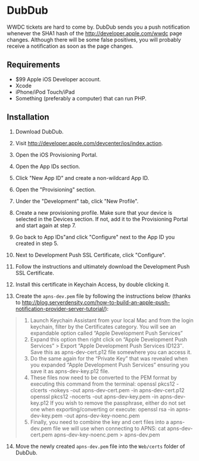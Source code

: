 DubDub
======

WWDC tickets are hard to come by.  DubDub sends you a push notification whenever the SHA1 hash of the http://developer.apple.com/wwdc page changes.  Although there will be some false positives, you will probably receive a notification as soon as the page changes.

Requirements
------------

* $99 Apple iOS Developer account.
* Xcode
* iPhone/iPod Touch/iPad
* Something (preferably a computer) that can run PHP.

Installation
------------

1) Download DubDub.

2) Visit http://developer.apple.com/devcenter/ios/index.action.

3) Open the iOS Provisioning Portal.

4) Open the App IDs section.

5) Click "New App ID" and create a non-wildcard App ID.

6) Open the "Provisioning" section.

7) Under the "Development" tab, click "New Profile".

8) Create a new provisioning profile.  Make sure that your device is selected in the Devices section.  If not, add it to the Provisioning Portal and start again at step 7.

9) Go back to App IDs"and click "Configure" next to the App ID you created in step 5.

10) Next to Development Push SSL Certificate, click "Configure".

11) Follow the instructions and ultimately download the Development Push SSL Certificate.

12) Install this certificate in Keychain Access, by double clicking it.

13) Create the `apns-dev.pem` file by following the instructions below (thanks to http://blog.serverdensity.com/how-to-build-an-apple-push-notification-provider-server-tutorial/):

> 1. Launch Keychain Assistant from your local Mac and from the login keychain, filter by the Certificates category. You will see an expandable option called “Apple Development Push Services”
> 2. Expand this option then right click on “Apple Development Push Services” > Export “Apple Development Push Services ID123″. Save this as apns-dev-cert.p12 file somewhere you can access it.
> 3. Do the same again for the “Private Key” that was revealed when you expanded “Apple Development Push Services” ensuring you save it as apns-dev-key.p12 file.
> 4. These files now need to be converted to the PEM format by executing this command from the terminal:
>     openssl pkcs12 -clcerts -nokeys -out apns-dev-cert.pem -in apns-dev-cert.p12
>     openssl pkcs12 -nocerts -out apns-dev-key.pem -in apns-dev-key.p12
> If you wish to remove the passphrase, either do not set one when exporting/converting or execute:
>     openssl rsa -in apns-dev-key.pem -out apns-dev-key-noenc.pem
> 5. Finally, you need to combine the key and cert files into a apns-dev.pem file we will use when connecting to APNS:
>     cat apns-dev-cert.pem apns-dev-key-noenc.pem > apns-dev.pem

14) Move the newly created `apns-dev.pem` file into the `Web/certs` folder of DubDub.